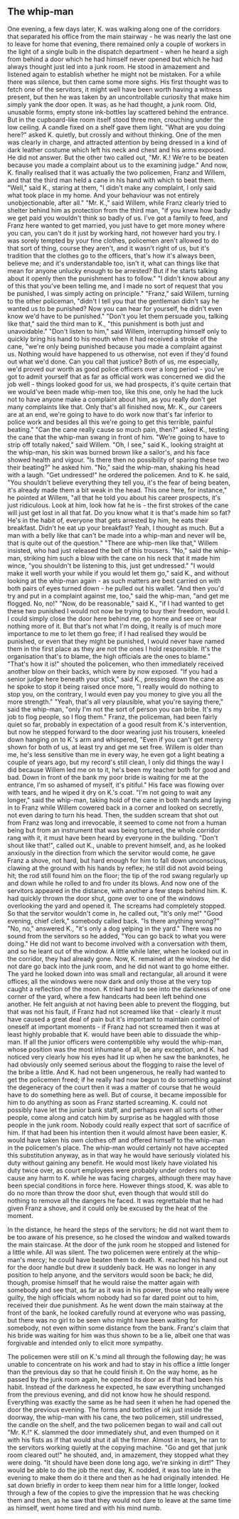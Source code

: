 
## The whip-man

   One evening, a few days later, K. was walking along one of the
corridors that separated his office from the main stairway - he was
nearly the last one to leave for home that evening, there remained only
a couple of workers in the light of a single bulb in the dispatch
department - when he heard a sigh from behind a door which he had
himself never opened but which he had always thought just led into a
junk room.  He stood in amazement and listened again to establish
whether he might not be mistaken.  For a while there was silence, but
then came some more sighs.  His first thought was to fetch one of the
servitors, it might well have been worth having a witness present, but
then he was taken by an uncontrollable curiosity that make him simply
yank the door open.  It was, as he had thought, a junk room.  Old,
unusable forms, empty stone ink-bottles lay scattered behind the
entrance.  But in the cupboard-like room itself stood three men,
crouching under the low ceiling.  A candle fixed on a shelf gave them
light.  "What are you doing here?" asked K. quietly, but crossly and
without thinking.  One of the men was clearly in charge, and attracted
attention by being dressed in a kind of dark leather costume which left
his neck and chest and his arms exposed.  He did not answer.  But the
other two called out, "Mr. K.!  We're to be beaten because you made a
complaint about us to the examining judge."  And now, K. finally
realised that it was actually the two policemen, Franz and Willem, and
that the third man held a cane in his hand with which to beat them.
"Well," said K., staring at them, "I didn't make any complaint, I only
said what took place in my home.  And your behaviour was not entirely
unobjectionable, after all."  "Mr. K.," said Willem, while Franz clearly
tried to shelter behind him as protection from the third man, "if you
knew how badly we get paid you wouldn't think so badly of us.  I've got
a family to feed, and Franz here wanted to get married, you just have to
get more money where you can, you can't do it just by working hard, not
however hard you try.  I was sorely tempted by your fine clothes,
policemen aren't allowed to do that sort of thing, course they aren't,
and it wasn't right of us, but it's tradition that the clothes go to the
officers, that's how it's always been, believe me; and it's
understandable too, isn't it, what can things like that mean for anyone
unlucky enough to be arrested?  But if he starts talking about it openly
then the punishment has to follow."  "I didn't know about any of this
that you've been telling me, and I made no sort of request that you be
punished, I was simply acting on principle."  "Franz," said Willem,
turning to the other policeman, "didn't I tell you that the gentleman
didn't say he wanted us to be punished?  Now you can hear for yourself,
he didn't even know we'd have to be punished."  "Don't you let them
persuade you, talking like that," said the third man to K., "this
punishment is both just and unavoidable."  "Don't listen to him," said
Willem, interrupting himself only to quickly bring his hand to his mouth
when it had received a stroke of the cane, "we're only being punished
because you made a complaint against us.  Nothing would have happened to
us otherwise, not even if they'd found out what we'd done.  Can you call
that justice?  Both of us, me especially, we'd proved our worth as good
police officers over a long period - you've got to admit yourself that
as far as official work was concerned we did the job well - things
looked good for us, we had prospects, it's quite certain that we
would've been made whip-men too, like this one, only he had the luck not
to have anyone make a complaint about him, as you really don't get many
complaints like that.  Only that's all finished now, Mr. K., our careers
are at an end, we're going to have to do work now that's far inferior to
police work and besides all this we're going to get this terrible,
painful beating."  "Can the cane really cause so much pain, then?" asked
K., testing the cane that the whip-man swang in front of him.  "We're
going to have to strip off totally naked," said Willem.  "Oh, I see,"
said K., looking straight at the whip-man, his skin was burned brown
like a sailor's, and his face showed health and vigour.  "Is there
then no possibility of sparing these two their beating?" he asked him.
"No," said the whip-man, shaking his head with a laugh.  "Get
undressed!" he ordered the policemen.  And to K. he said, "You shouldn't
believe everything they tell you, it's the fear of being beaten, it's
already made them a bit weak in the head.  This one here, for instance,"
he pointed at Willem, "all that he told you about his career prospects,
it's just ridiculous.  Look at him, look how fat he is - the first
strokes of the cane will just get lost in all that fat.   Do you know
what it is that's made him so fat?  He's in the habit of, everyone that
gets arrested by him, he eats their breakfast.  Didn't he eat up your
breakfast?  Yeah, I thought as much.  But a man with a belly like that
can't be made into a whip-man and never will be, that is quite out of
the question."  "There are whip-men like that," Willem insisted, who had
just released the belt of this trousers.  "No," said the whip-man,
striking him such a blow with the cane on his neck that it made him
wince, "you shouldn't be listening to this, just get undressed."  "I
would make it well worth your while if you would let them go," said K.,
and without looking at the whip-man again - as such matters are best
carried on with both pairs of eyes turned down - he pulled out his
wallet.  "And then you'd try and put in a complaint against me, too,"
said the whip-man, "and get me flogged.  No, no!"  "Now, do be
reasonable," said K., "if I had wanted to get these two punished I would
not now be trying to buy their freedom, would I.  I could simply close
the door here behind me, go home and see or hear nothing more of it.
But that's not what I'm doing, it really is of much more importance to
me to let them go free; if I had realised they would be punished, or
even that they might be punished, I would never have named them in the
first place as they are not the ones I hold responsible.  It's the
organisation that's to blame, the high officials are the ones to blame."
"That's how it is!" shouted the policemen, who then immediately received
another blow on their backs, which were by now exposed.  "If you had a
senior judge here beneath your stick," said K., pressing down the cane
as he spoke to stop it being raised once more, "I really would do
nothing to stop you, on the contrary, I would even pay you money to give
you all the more strength."  "Yeah, that's all very plausible, what
you're saying there," said the whip-man, "only I'm not the sort of
person you can bribe.  It's my job to flog people, so I flog them."
Franz, the policeman, had been fairly quiet so far, probably in
expectation of a good result from K.'s intervention, but now he stepped
forward to the door wearing just his trousers, kneeled down hanging on
to K.'s arm and whispered, "Even if you can't get mercy shown for both
of us, at least try and get me set free.  Willem is older than me, he's
less sensitive than me in every way, he even got a light beating a
couple of years ago, but my record's still clean, I only did things the
way I did because Willem led me on to it, he's been my teacher both for
good and bad.  Down in front of the bank my poor bride is waiting for me
at the entrance, I'm so ashamed of myself, it's pitiful."  His face was
flowing over with tears, and he wiped it dry on K.'s coat.  "I'm not
going to wait any longer," said the whip-man, taking hold of the cane in
both hands and laying in to Franz while Willem cowered back in a corner
and looked on secretly, not even daring to turn his head.  Then, the
sudden scream that shot out from Franz was long and irrevocable, it
seemed to come not from a human being but from an instrument that was
being tortured, the whole corridor rang with it, it must have been heard
by everyone in the building.  "Don't shout like that!", called out K.,
unable to prevent himself, and, as he looked anxiously in the direction
from which the servitor would come, he gave Franz a shove, not hard, but
hard enough for him to fall down unconscious, clawing at the ground with
his hands by reflex; he still did not avoid being hit; the rod still
found him on the floor; the tip of the rod swang regularly up and down
while he rolled to and fro under its blows.  And now one of the
servitors appeared in the distance, with another a few steps behind him.
K. had quickly thrown the door shut, gone over to one of the windows
overlooking the yard and opened it.  The screams had completely stopped.
So that the servitor wouldn't come in, he called out, "It's only me!"
"Good evening, chief clerk," somebody called back.  "Is there anything
wrong?"  "No, no," answered K., "it's only a dog yelping in the yard."
There was no sound from the servitors so he added, "You can go back to
what you were doing."  He did not want to become involved with a
conversation with them, and so he leant out of the window.  A little
while later, when he looked out in the corridor, they had already gone.
Now, K. remained at the window, he did not dare go back into the junk
room, and he did not want to go home either.  The yard he looked down
into was small and rectangular, all around it were offices, all the
windows were now dark and only those at the very top caught a reflection
of the moon.  K tried hard to see into the darkness of one corner of the
yard, where a few handcarts had been left behind one another. He felt
anguish at not having been able to prevent the flogging, but that was
not his fault, if Franz had not screamed like that - clearly it must
have caused a great deal of pain but it's important to maintain control
of oneself at important moments - if Franz had not screamed then it was
at least highly probable that K. would have been able to dissuade the
whip-man.  If all the junior officers were contemptible why would the
whip-man, whose position was the most inhumane of all, be any exception,
and K. had noticed very clearly how his eyes had lit up when he saw the
banknotes, he had obviously only seemed serious about the flogging to
raise the level of the bribe a little. And K. had not been ungenerous,
he really had wanted to get the policemen freed; if he really had now
begun to do something against  the degeneracy of the court then it was a
matter of course that he would have to do something here as well.  But
of course, it became impossible for him to do anything as soon as Franz
started screaming.  K. could not possibly have let the junior bank
staff, and perhaps even all sorts of other people, come along and catch
him by surprise as he haggled with those people in the junk room.
Nobody could really expect that sort of sacrifice of him.  If that had
been his intention then it would almost have been easier, K. would have
taken his own clothes off and offered himself to the whip-man in the
policemen's place.  The whip-man would certainly not have accepted this
substitution anyway, as in that way he would have seriously violated his
duty without gaining any benefit.  He would most likely have violated
his duty twice over, as court employees were probably under orders not
to cause any harm to K. while he was facing charges, although there may
have been special conditions in force here.  However things stood, K.
was able to do no more than throw the door shut, even though that would
still do nothing to remove all the dangers he faced.  It was regrettable
that he had given Franz a shove, and it could only be excused by the
heat of the moment.

   In the distance, he heard the steps of the servitors; he did not
want them to be too aware of his presence, so he closed the window and
walked towards the main staircase.  At the door of the junk room he
stopped and listened for a little while.  All was silent.  The two
policemen were entirely at the whip-man's mercy; he could have beaten
them to death.  K. reached his hand out for the door handle but drew it
suddenly back.  He was no longer in any position to help anyone, and the
servitors would soon be back;  he did, though, promise himself that he
would raise the matter again with somebody and see that, as far as it
was in his power, those who really were guilty, the high officials whom
nobody had so far dared point out to him, received their due punishment.
As he went down the main stairway at the front of the bank,  he looked
carefully round at everyone who was passing, but there was no girl to be
seen who might have been waiting for somebody, not even within some
distance from the bank.  Franz's claim that his bride was waiting for
him was thus shown to be a lie, albeit one that was forgivable and
intended only to elicit more sympathy.

   The policemen were still on K.'s mind all through the following
day; he was unable to concentrate on his work and had to stay in his
office a little longer than the previous day so that he could finish it.
On the way home, as he passed by the junk room again, he opened its door
as if that had been his habit.  Instead of the darkness he expected, he
saw everything unchanged from the previous evening, and did not know how
he should respond.  Everything was exactly the same as he had seen it
when he had opened the door the previous evening.   The forms and
bottles of ink just inside the doorway, the whip-man with his cane, the
two policemen, still undressed, the candle on the shelf, and the two
policemen began to wail and call out "Mr. K.!"  K. slammed the door
immediately shut, and even thumped on it with his fists as if that would
shut it all the firmer.  Almost in tears, he ran to the servitors
working quietly at the copying machine.  "Go and get that junk room
cleared out!" he shouted, and, in amazement, they stopped what they were
doing. "It should have been done long ago, we're sinking in dirt!"  They
would be able to do the job the next day, K. nodded, it was too late in
the evening to make them do it there and then as he had originally
intended.  He sat down briefly in order to keep them near him for a
little longer, looked through a few of the copies to give the impression
that he was checking them and then, as he saw that they would not dare
to leave at the same time as himself, went home tired and with his mind
numb.

